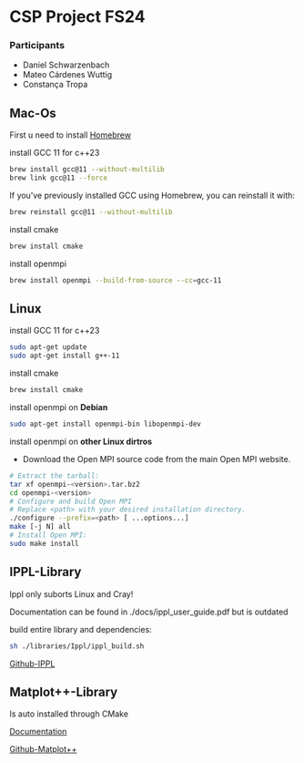 # CSP Project FS24

### Participants

- Daniel Schwarzenbach
- Mateo Cárdenes Wuttig
- Constança Tropa

## Mac-Os

First u need to install [Homebrew](https://docs.brew.sh/Installation)

install GCC 11 for c++23
```bash
brew install gcc@11 --without-multilib
brew link gcc@11 --force
```
If you’ve previously installed GCC using Homebrew, you can reinstall it with:
```bash
brew reinstall gcc@11 --without-multilib
```

install cmake
```bash
brew install cmake
```

install openmpi
```bash
brew install openmpi --build-from-source --cc=gcc-11
```

## Linux

install GCC 11 for c++23
```bash
sudo apt-get update
sudo apt-get install g++-11
```
install cmake
```bash
brew install cmake
```

install openmpi on **Debian**
```bash
sudo apt-get install openmpi-bin libopenmpi-dev
```

install openmpi on **other Linux dirtros**
- Download the Open MPI source code from the main Open MPI website.
```bash
# Extract the tarball:
tar xf openmpi-<version>.tar.bz2
cd openmpi-<version>
# Configure and build Open MPI
# Replace <path> with your desired installation directory.
./configure --prefix=<path> [ ...options...]
make [-j N] all
# Install Open MPI:
sudo make install

```

## IPPL-Library

Ippl only suborts Linux and Cray!

Documentation can be found in ./docs/ippl_user_guide.pdf but is outdated

build entire library and dependencies:
```bash
sh ./libraries/Ippl/ippl_build.sh
```

[Github-IPPL](https://github.com/IPPL-framework/ippl)



## Matplot++-Library

Is auto installed through CMake

[Documentation](https://alandefreitas.github.io/matplotplusplus/)

[Github-Matplot++](https://github.com/alandefreitas/matplotplusplus)
